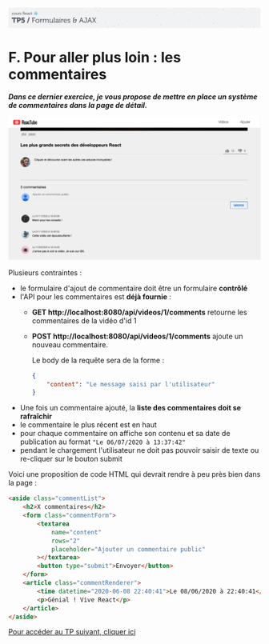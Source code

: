 <img src="images/readme/header-small.jpg" >

# F. Pour aller plus loin : les commentaires <!-- omit in toc -->

_**Dans ce dernier exercice, je vous propose de mettre en place un système de commentaires dans la page de détail.**_

<img src="images/readme/commentaires.png" >

Plusieurs contraintes :
- le formulaire d'ajout de commentaire doit être un formulaire **contrôlé**
- l'API pour les commentaires est **déjà fournie** :
	- **GET http://localhost:8080/api/videos/1/comments** retourne les commentaires de la vidéo d'id 1
	- **POST http://localhost:8080/api/videos/1/comments** ajoute un nouveau commentaire.

		Le body de la requête sera de la forme :
		```json
		{
			"content": "Le message saisi par l'utilisateur"
		}
		```
- Une fois un commentaire ajouté, la **liste des commentaires doit se rafraîchir**
- le commentaire le plus récent est en haut
- pour chaque commentaire on affiche son contenu et sa date de publication au format `"Le 06/07/2020 à 13:37:42"`
- pendant le chargement l'utilisateur ne doit pas pouvoir saisir de texte ou re-cliquer sur le bouton submit

Voici une proposition de code HTML qui devrait rendre à peu près bien dans la page :
```html
<aside class="commentList">
	<h2>X commentaires</h2>
	<form class="commentForm">
		<textarea
			name="content"
			rows="2"
			placeholder="Ajouter un commentaire public"
		></textarea>
		<button type="submit">Envoyer</button>
	</form>
	<article class="commentRenderer">
		<time datetime="2020-06-08 22:40:41">Le 08/06/2020 à 22:40:41</time>
		<p>Génial ! Vive React</p>
	</article>
</aside>
```

[Pour accéder au TP suivant, cliquer ici](https://github.com/GuillaumeCar/react-tp6)

